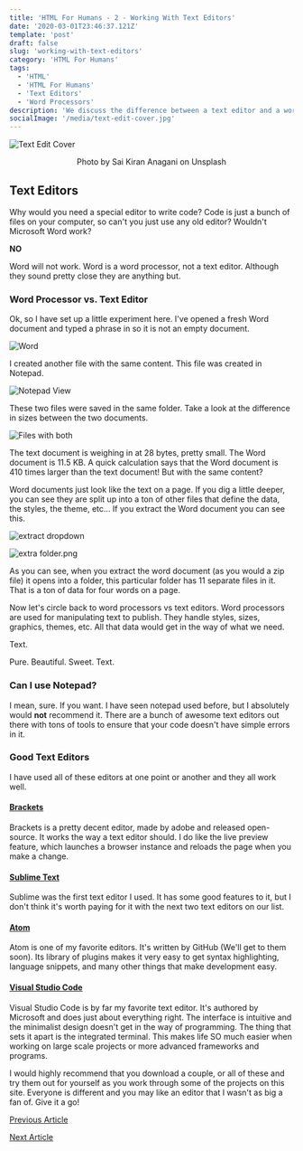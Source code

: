 ```yaml
---
title: 'HTML For Humans - 2 - Working With Text Editors'
date: '2020-03-01T23:46:37.121Z'
template: 'post'
draft: false
slug: 'working-with-text-editors'
category: 'HTML For Humans'
tags:
  - 'HTML'
  - 'HTML For Humans'
  - 'Text Editors'
  - 'Word Processors'
description: 'We discuss the difference between a text editor and a word processor.'
socialImage: '/media/text-edit-cover.jpg'
---
```


![Text Edit Cover](/media/text-edit-cover.jpg)

<center>Photo by Sai Kiran Anagani on Unsplash</center>

## Text Editors

Why would you need a special editor to write code? Code is just a bunch of files on your computer, so can't you just use any old editor? Wouldn't Microsoft Word work?

**NO**

Word will not work. Word is a word processor, not a text editor. Although they sound pretty close they are anything but.

### Word Processor vs. Text Editor

Ok, so I have set up a little experiment here. I've opened a fresh Word document and typed a phrase in so it is not an empty document.

![Word](/assets/word.png)

I created another file with the same content. This file was created in Notepad.

![Notepad View](/assets/text-edit-words.png)

These two files were saved in the same folder. Take a look at the difference in sizes between the two documents.

![Files with both](/assets/folder.png)

The text document is weighing in at 28 bytes, pretty small. The Word document is 11.5 KB. A quick calculation says that the Word document is 410 times larger than the text document! But with the same content?

Word documents just look like the text on a page. If you dig a little deeper, you can see they are split up into a ton of other files that define the data, the styles, the theme, etc... If you extract the Word document you can see this.

![extract dropdown](/assets/extract.png)

![extra folder.png](/assets/unzipped-word.png)

As you can see, when you extract the word document (as you would a zip file) it opens into a folder, this particular folder has 11 separate files in it. That is a ton of data for four words on a page.

Now let's circle back to word processors vs text editors. Word processors are used for manipulating text to publish. They handle styles, sizes, graphics, themes, etc. All that data would get in the way of what we need.

Text.

Pure. Beautiful. Sweet. Text.

### Can I use Notepad?

I mean, sure. If you want. I have seen notepad used before, but I absolutely would **not** recommend it. There are a bunch of awesome text editors out there with tons of tools to ensure that your code doesn't have simple errors in it.

### Good Text Editors

I have used all of these editors at one point or another and they all work well.

#### [Brackets](http://brackets.io/)

Brackets is a pretty decent editor, made by adobe and released open-source. It works the way a text editor should. I do like the live preview feature, which launches a browser instance and reloads the page when you make a change.

#### [Sublime Text](https://www.sublimetext.com/)

Sublime was the first text editor I used. It has some good features to it, but I don't think it's worth paying for it with the next two text editors on our list.

#### [Atom](https://atom.io/)

Atom is one of my favorite editors. It's written by GitHub (We'll get to them soon). Its library of plugins makes it very easy to get syntax highlighting, language snippets, and many other things that make development easy.

#### [Visual Studio Code](https://code.visualstudio.com/)

Visual Studio Code is by far my favorite text editor. It's authored by Microsoft and does just about everything right. The interface is intuitive and the minimalist design doesn't get in the way of programming. The thing that sets it apart is the integrated terminal. This makes life SO much easier when working on large scale projects or more advanced frameworks and programs.

I would highly recommend that you download a couple, or all of these and try them out for yourself as you work through some of the projects on this site. Everyone is different and you may like an editor that I wasn't as big a fan of. Give it a go!

[Previous Article](/posts/html-for-humans/intro-to-html)

[Next Article](/posts/html-for-humans/our-first-html-file)
